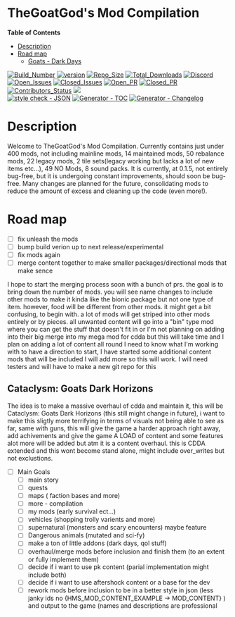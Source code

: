 # TheGoatGod's Mod Compilation

<!-- START doctoc generated TOC please keep comment here to allow auto update -->
<!-- DON'T EDIT THIS SECTION, INSTEAD RE-RUN doctoc TO UPDATE -->
**Table of Contents**

- [Description](#description)
- [Road map](#road-map)
  - [Goats - Dark Days](#goats---dark-days)

<!-- END doctoc generated TOC please keep comment here to allow auto update -->
[![Build_Number](https://img.shields.io/badge/CDDA_Build%3A-%2311458-blue)](https://github.com/CleverRaven/Cataclysm-DDA)
[![version](https://img.shields.io/badge/GMC_version-0.1.8-blue)](https://github.com/GMC-Modding-Team/Community-Mod-Compilation-redux/releases/tag/V0.1.8)
[![Repo_Size](https://img.shields.io/github/repo-size/GMC-Modding-Team/Community-Mod-Compilation-redux)](https://github.com/GMC-Modding-Team/Community-Mod-Compilation-redux/graphs/code-frequency)
[![Total_Downloads](https://img.shields.io/github/downloads/GMC-Modding-Team/Community-Mod-Compilation-redux/total)](https://github.com/GMC-Modding-Team/Community-Mod-Compilation-redux/releases)
[![Discord](https://img.shields.io/discord/682148537752223765?label=Discord)](https://discord.gg/sk8HHF6sMY)\
[![Open_Issues](https://img.shields.io/github/issues-raw/GMC-Modding-Team/Community-Mod-Compilation-redux)](https://github.com/GMC-Modding-Team/Community-Mod-Compilation-redux/issues)
[![Closed_Issues](https://img.shields.io/github/issues-closed-raw/GMC-Modding-Team/Community-Mod-Compilation-redux)](https://github.com/GMC-Modding-Team/Community-Mod-Compilation-redux/issues?q=is%3Aissue+is%3Aclosed)
[![Open_PR](https://img.shields.io/github/issues-pr-raw/GMC-Modding-Team/Community-Mod-Compilation-redux)](https://github.com/GMC-Modding-Team/Community-Mod-Compilation-redux/pulls)
[![Closed_PR](https://img.shields.io/github/issues-pr-closed-raw/GMC-Modding-Team/Community-Mod-Compilation-redux)](https://github.com/GMC-Modding-Team/Community-Mod-Compilation-redux/pulls?q=is%3Apr+is%3Aclosed)
[![Contributors_Status](https://img.shields.io/github/contributors-anon/GMC-Modding-Team/Community-Mod-Compilation-redux)](https://github.com/GMC-Modding-Team/Community-Mod-Compilation-redux/graphs/contributors)
<a href="https://gitlocalize.com/repo/5745/whole_project?utm_source=badge"> <img src="https://gitlocalize.com/repo/5745/whole_project/badge.svg" /> </a>\
[![style check - JSON](https://github.com/GMC-Modding-Team/Community-Mod-Compilation-redux/actions/workflows/style_check_json.yml/badge.svg)](https://github.com/GMC-Modding-Team/Community-Mod-Compilation-redux/actions/workflows/style_check_json.yml)
[![Generator - TOC](https://github.com/GMC-Modding-Team/Community-Mod-Compilation-redux/actions/workflows/Generator_toc.yml/badge.svg)](https://github.com/GMC-Modding-Team/Community-Mod-Compilation-redux/actions/workflows/Generator_toc.yml)
[![Generator - Changelog](https://github.com/GMC-Modding-Team/Community-Mod-Compilation-redux/actions/workflows/Generator_Changelog.yml/badge.svg)](https://github.com/GMC-Modding-Team/Community-Mod-Compilation-redux/actions/workflows/Generator_Changelog.yml)


# Description
Welcome to TheGoatGod's Mod Compilation. Currently contains just under 400 mods, not including mainline mods, 14 maintained mods, 50 rebalance mods, 22 legacy mods, 2 tile sets(legacy working but lacks a lot of new items etc...), 49 NO Mods, 8 sound packs. It is currently, at 0.1.5, not entirely bug-free, but it is undergoing constant improvements, should soon be bug-free. Many changes are planned for the future, consolidating mods to reduce the amount of excess and cleaning up the code (even more!).

# Road map

- [ ] fix unleash the mods
- [ ] bump build verion up to next release/experimental
- [ ] fix mods again
- [ ] merge content together to make smaller packages/directional mods that make sence

I hope to start the merging process soon with a bunch of prs. the goal is to bring down the number of mods. you will see name changes to include other mods to make it kinda like the bionic package but not one type of item. however, food will be different from other mods. it might get a bit confusing, to begin with. a lot of mods will get striped into other mods entirely or by pieces. all unwanted content will go into a "bin" type mod where you can get the stuff that doesn't fit in or I'm not planning on adding into their big merge into my mega mod for cdda but this will take time and I plan on adding a lot of content all round I need to know what I'm working with to have a direction to start, I have started some additional content mods that will be included I will add more so this will work. I will need testers and will have to make a new git repo for this

## Cataclysm: Goats Dark Horizons

The idea is to make a massive overhaul of cdda and maintain it, this will be Cataclysm: Goats Dark Horizons (this still might change in future), i want to make this sligtly more terrifying in terms of visuals not being able to see as far, same with guns, this will give the game a harder approach right away, add achivements and give the game A LOAD of content and some features alot more will be added but atm it is a content overhaul. this is CDDA extended and this wont become stand alone, might include over_writes but not exclustions. 


- [ ] Main Goals
  - [ ] main story
  - [ ] quests
  - [ ] maps ( faction bases and more)
  - [ ] more - compilation
  - [ ] my mods (early survival ect...)
  - [ ] vehicles (shopping trolly varients and more)
  - [ ] supernatural (monsters and scary encounters) maybe feature
  - [ ] Dangerous animals (mutated and sci-fy)
  - [ ] make a ton of little addons (dark days, qol stuff)
  - [ ] overhaul/merge mods before inclusion and finish them (to an extent or fully implement them)
  - [ ] decide if i want to use pk content (parial implementation might include both)
  - [ ] decide if i want to use aftershock content or a base for the dev
  - [ ] rework mods before inclusion to be in a better style in json (less janky ids no {HMS_MOD_CONTENT_EXAMPLE -> MOD_CONTENT} ) and output to the game (names and descriptions are professional 
